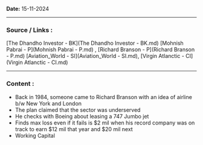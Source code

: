 
**Date:** 15-11-2024

---
### Source / Links : 
[The Dhandho Investor - BK](The Dhandho Investor - BK.md) 
[Mohnish Pabrai - P](Mohnish Pabrai - P.md) , [Richard Branson - P](Richard Branson - P.md)
[Aviation_World - SI](Aviation_World - SI.md), [Virgin Atlanctic - CI](Virgin Atlanctic - CI.md)


---
### Content : 

* Back in 1984, someone came to Richard Branson with an idea of airline b/w New York and London 
* The plan claimed that the sector was underserved
* He checks with Boeing about leasing a 747 Jumbo jet
* Finds max loss even if it fails is $2 mil when his record company was on track to earn $12 mil that year and $20 mil next
* Working Capital 


